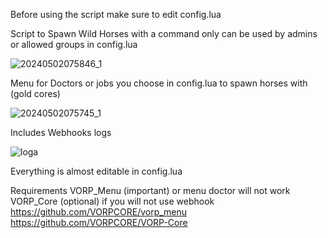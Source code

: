 Before using the script make sure to edit config.lua

Script to Spawn Wild Horses with a command only can be used by admins or allowed groups in config.lua

![20240502075846_1](https://github.com/Th3MidoZ/midoz/assets/147892293/0ca0c105-9209-449a-b2b0-6c89bf0f59a0)


Menu for Doctors or jobs you choose in config.lua to spawn horses with (gold cores) 

![20240502075745_1](https://github.com/Th3MidoZ/midoz/assets/147892293/a862cc6d-aac9-4845-bdef-3646872b63c6)


Includes Webhooks logs

![loga](https://github.com/Th3MidoZ/midoz/assets/147892293/36c6ea25-db5b-4735-a4ca-80ff6687daa9)


Everything is almost editable in config.lua

Requirements
VORP_Menu (important) or menu doctor will not work
VORP_Core (optional) if you will not use webhook
https://github.com/VORPCORE/vorp_menu
https://github.com/VORPCORE/VORP-Core

